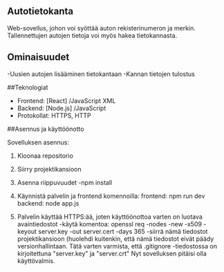 ## Autotietokanta

Web-sovellus, johon voi syöttää auton rekisterinumeron ja merkin. Tallennettujen autojen tietoja voi myös hakea tietokannasta.

## Ominaisuudet

-Uusien autojen lisääminen tietokantaan
-Kannan tietojen tulostus


##Teknologiat

- Frontend: [React] /JavaScript XML
- Backend: [Node.js] /JavaScript
- Protokollat: HTTPS, HTTP

##Asennus ja käyttöönotto

Sovelluksen asennus:

1. Kloonaa repositorio

2. Siirry projektikansioon

3. Asenna riippuvuudet
   -npm install
4. Käynnistä palvelin ja frontend komennoilla:
   frontend: npm run dev
   backend: node app.js
5. Palvelin käyttää HTTPS:ää, joten käyttöönottoa varten on luotava avaintiedostot
   -käytä komentoa: openssl req -nodes -new -x509 -keyout server.key -out server.cert -days 365
   -siirrä nämä tiedostot projektikansioon (huolehdi kuitenkin, että nämä tiedostot eivät päädy versionhallintaan. Tätä varten varmista, että .gitignore -tiedostossa on kirjoitettuna "server.key" ja "server.crt"
Nyt sovelluksen pitäisi olla käyttövalmis.
